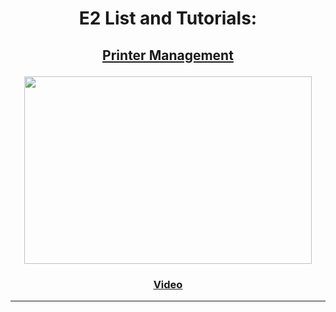 <h1 align="center">E2 List and Tutorials:</h1>

<h2 align="center"><p align="center"><a href="/printer_management.txt">Printer Management</a></p></h2>
<p align="center">  <img width="460" height="300" src="http://img.youtube.com/vi/U1FNaK-elrA/0.jpg">  </p>
<h3><p align="center"><a href="https://www.youtube.com/watch?v=U1FNaK-elrA">Video</a></p></h3>

***
